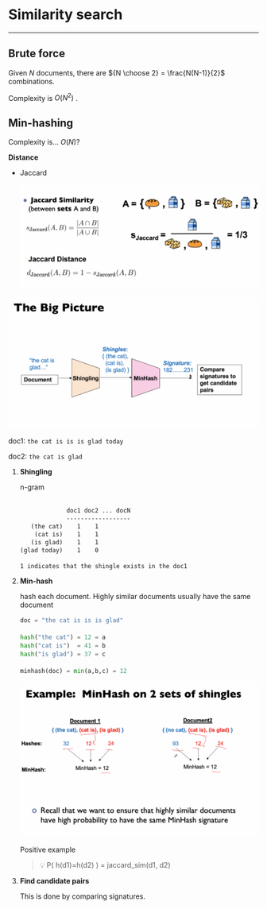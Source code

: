 # Similarity search

<!-- toc -->

---

## Brute force

Given $N$ documents, there are ${N \choose 2}  = \frac{N(N-1)}{2}$ combinations.

Complexity is $O(N^2)$ .

## Min-hashing

Complexity is... $O(N)$?

**Distance**

- Jaccard
    
    ![Untitled](./similarity-search-0.png)
    

![Untitled](./similarity-search-1.png)

doc1: `the cat is is is glad today`

doc2: `the cat is glad`

1. **Shingling**
    
    
    n-gram
    
    ```
    
                 doc1 doc2 ... docN
                 ------------------
       (the cat)    1    1
        (cat is)    1    1
       (is glad)    1    1
    (glad today)    1    0
    
    1 indicates that the shingle exists in the doc1
    ```
    
2. **Min-hash**
    
    hash each document. Highly similar documents usually have the same document
    
    ```python
    doc = "the cat is is is glad"
    
    hash("the cat") = 12 = a
    hash("cat is")  = 41 = b
    hash("is glad") = 37 = c
    
    minhash(doc) = min(a,b,c) = 12
    ```
    
    ![Positive example](./similarity-search-2.png)
    
    Positive example
    
    > 💡 P( h(d1)=h(d2) ) = jaccard_sim(d1, d2)
    
3. **Find candidate pairs**
    
    This is done by comparing signatures.
